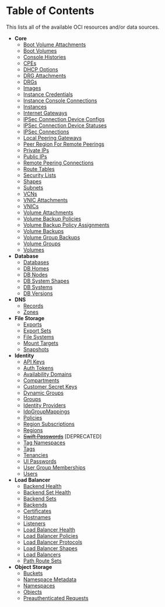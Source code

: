 # Table of Contents

This lists all of the available OCI resources and/or data sources.

* **Core**
    * [Boot Volume Attachments](https://github.com/oracle/terraform-provider-oci/tree/master/docs/core/boot_volume_attachments.md)
    * [Boot Volumes](https://github.com/oracle/terraform-provider-oci/tree/master/docs/core/boot_volumes.md)
    * [Console Histories](https://github.com/oracle/terraform-provider-oci/tree/master/docs/core/console_histories.md)
    * [CPEs](https://github.com/oracle/terraform-provider-oci/tree/master/docs/core/cpes.md)  
    * [DHCP Options](https://github.com/oracle/terraform-provider-oci/tree/master/docs/core/dhcp_options.md)
    * [DRG Attachments](https://github.com/oracle/terraform-provider-oci/tree/master/docs/core/drg_attachments.md)
    * [DRGs](https://github.com/oracle/terraform-provider-oci/tree/master/docs/core/drgs.md)
    * [Images](https://github.com/oracle/terraform-provider-oci/tree/master/docs/core/images.md)
    * [Instance Credentials](https://github.com/oracle/terraform-provider-oci/tree/master/docs/core/instance_credentials.md)
    * [Instance Console Connections](https://github.com/oracle/terraform-provider-oci/tree/master/docs/core/instance_console_connections.md)
    * [Instances](https://github.com/oracle/terraform-provider-oci/tree/master/docs/core/instances.md)
    * [Internet Gateways](https://github.com/oracle/terraform-provider-oci/tree/master/docs/core/internet_gateways.md)
    * [IPSec Connection Device Configs](https://github.com/oracle/terraform-provider-oci/tree/master/docs/core/ip_sec_connection_device_configs.md)
    * [IPSec Connection Device Statuses](https://github.com/oracle/terraform-provider-oci/tree/master/docs/core/ip_sec_connection_device_statuses.md)
    * [IPSec Connections](https://github.com/oracle/terraform-provider-oci/tree/master/docs/core/ip_sec_connections.md)
    * [Local Peering Gateways](https://github.com/oracle/terraform-provider-oci/tree/master/docs/core/local_peering_gateways.md)
    * [Peer Region For Remote Peerings](https://github.com/oracle/terraform-provider-oci/tree/master/docs/core/peer_region_for_remote_peerings.md)
    * [Private IPs](https://github.com/oracle/terraform-provider-oci/tree/master/docs/core/private_ips.md)
    * [Public IPs](https://github.com/oracle/terraform-provider-oci/tree/master/docs/core/public_ips.md)
    * [Remote Peering Connections](https://github.com/oracle/terraform-provider-oci/tree/master/docs/core/remote_peering_connections.md)
    * [Route Tables](https://github.com/oracle/terraform-provider-oci/tree/master/docs/core/route_tables.md)
    * [Security Lists](https://github.com/oracle/terraform-provider-oci/tree/master/docs/core/security_lists.md)
    * [Shapes](https://github.com/oracle/terraform-provider-oci/tree/master/docs/core/shapes.md)
    * [Subnets](https://github.com/oracle/terraform-provider-oci/tree/master/docs/core/subnets.md)
    * [VCNs](https://github.com/oracle/terraform-provider-oci/tree/master/docs/core/vcns.md)
    * [VNIC Attachments](https://github.com/oracle/terraform-provider-oci/tree/master/docs/core/vnic_attachments.md)
    * [VNICs](https://github.com/oracle/terraform-provider-oci/tree/master/docs/core/vnics.md)
    * [Volume Attachments](https://github.com/oracle/terraform-provider-oci/tree/master/docs/core/volume_attachments.md)
    * [Volume Backup Policies](https://github.com/oracle/terraform-provider-oci/tree/master/docs/core/volume_backup_policies.md)
    * [Volume Backup Policy Assignments](https://github.com/oracle/terraform-provider-oci/tree/master/docs/core/volume_backup_policy_assignments.md)
    * [Volume Backups](https://github.com/oracle/terraform-provider-oci/tree/master/docs/core/volume_backups.md)
    * [Volume Group Backups](https://github.com/oracle/terraform-provider-oci/tree/master/docs/core/volume_group_backups.md)
    * [Volume Groups](https://github.com/oracle/terraform-provider-oci/tree/master/docs/core/volume_groups.md)
    * [Volumes](https://github.com/oracle/terraform-provider-oci/tree/master/docs/core/volumes.md)
* **Database**
    * [Databases](https://github.com/oracle/terraform-provider-oci/tree/master/docs/database/databases.md)
    * [DB Homes](https://github.com/oracle/terraform-provider-oci/tree/master/docs/database/db_homes.md)
    * [DB Nodes](https://github.com/oracle/terraform-provider-oci/tree/master/docs/database/db_nodes.md)
    * [DB System Shapes](https://github.com/oracle/terraform-provider-oci/tree/master/docs/database/db_system_shapes.md)
    * [DB Systems](https://github.com/oracle/terraform-provider-oci/tree/master/docs/database/db_systems.md)
    * [DB Versions](https://github.com/oracle/terraform-provider-oci/tree/master/docs/database/db_versions.md)
* **DNS**
    * [Records](https://github.com/oracle/terraform-provider-oci/tree/master/docs/dns/records.md)
    * [Zones](https://github.com/oracle/terraform-provider-oci/tree/master/docs/dns/zones.md)
* **File Storage**
    * [Exports](https://github.com/oracle/terraform-provider-oci/blob/master/docs/file_storage/exports.md)
    * [Export Sets](https://github.com/oracle/terraform-provider-oci/blob/master/docs/file_storage/export_sets.md)
    * [File Systems](https://github.com/oracle/terraform-provider-oci/blob/master/docs/file_storage/file_systems.md)
    * [Mount Targets](https://github.com/oracle/terraform-provider-oci/blob/master/docs/file_storage/mount_targets.md)
    * [Snapshots](https://github.com/oracle/terraform-provider-oci/blob/master/docs/file_storage/snapshots.md)
* **Identity**
    * [API Keys](https://github.com/oracle/terraform-provider-oci/tree/master/docs/identity/api_keys.md)
    * [Auth Tokens](https://github.com/oracle/terraform-provider-oci/tree/master/docs/identity/auth_tokens.md)
    * [Availability Domains](https://github.com/oracle/terraform-provider-oci/tree/master/docs/identity/availability_domains.md)
    * [Compartments](https://github.com/oracle/terraform-provider-oci/tree/master/docs/identity/compartments.md)
    * [Customer Secret Keys](https://github.com/oracle/terraform-provider-oci/tree/master/docs/identity/customer_secret_keys.md)
    * [Dynamic Groups](https://github.com/oracle/terraform-provider-oci/tree/master/docs/identity/dynamic_groups.md)
    * [Groups](https://github.com/oracle/terraform-provider-oci/tree/master/docs/identity/groups.md)
    * [Identity Providers](https://github.com/oracle/terraform-provider-oci/tree/master/docs/identity/identity_providers.md)
    * [IdpGroupMappings](https://github.com/oracle/terraform-provider-oci/tree/master/docs/identity/idp_group_mappings.md)
    * [Policies](https://github.com/oracle/terraform-provider-oci/tree/master/docs/identity/policies.md)
    * [Region Subscriptions](https://github.com/oracle/terraform-provider-oci/tree/master/docs/identity/region_subscriptions.md)
    * [Regions](https://github.com/oracle/terraform-provider-oci/tree/master/docs/identity/regions.md)
    * ~~[Swift Passwords](https://github.com/oracle/terraform-provider-oci/tree/master/docs/identity/swift_passwords.md)~~ [DEPRECATED]
    * [Tag Namespaces](https://github.com/oracle/terraform-provider-oci/tree/master/docs/identity/tag_namespaces.md)
    * [Tags](https://github.com/oracle/terraform-provider-oci/tree/master/docs/identity/tags.md)
    * [Tenancies](https://github.com/oracle/terraform-provider-oci/tree/master/docs/identity/tenancies.md)
    * [UI Passwords](https://github.com/oracle/terraform-provider-oci/tree/master/docs/identity/ui_passwords.md)
    * [User Group Memberships](https://github.com/oracle/terraform-provider-oci/tree/master/docs/identity/user_group_memberships.md)
    * [Users](https://github.com/oracle/terraform-provider-oci/tree/master/docs/identity/users.md)
* **Load Balancer**
    * [Backend Health](https://github.com/oracle/terraform-provider-oci/tree/master/docs/load_balancer/backend_healths.md)
    * [Backend Set Health](https://github.com/oracle/terraform-provider-oci/tree/master/docs/load_balancer/backend_set_healths.md)
    * [Backend Sets](https://github.com/oracle/terraform-provider-oci/tree/master/docs/load_balancer/backend_sets.md)
    * [Backends](https://github.com/oracle/terraform-provider-oci/tree/master/docs/load_balancer/backends.md)
    * [Certificates](https://github.com/oracle/terraform-provider-oci/tree/master/docs/load_balancer/certificates.md)
    * [Hostnames](https://github.com/oracle/terraform-provider-oci/tree/master/docs/load_balancer/hostnames.md)
    * [Listeners](https://github.com/oracle/terraform-provider-oci/tree/master/docs/load_balancer/listeners.md)
    * [Load Balancer Health](https://github.com/oracle/terraform-provider-oci/tree/master/docs/load_balancer/load_balancer_healths.md)
    * [Load Balancer Policies](https://github.com/oracle/terraform-provider-oci/tree/master/docs/load_balancer/load_balancer_policies.md)
    * [Load Balancer Protocols](https://github.com/oracle/terraform-provider-oci/tree/master/docs/load_balancer/load_balancer_protocols.md)
    * [Load Balancer Shapes](https://github.com/oracle/terraform-provider-oci/tree/master/docs/load_balancer/load_balancer_shapes.md)
    * [Load Balancers](https://github.com/oracle/terraform-provider-oci/tree/master/docs/load_balancer/load_balancers.md)
    * [Path Route Sets](https://github.com/oracle/terraform-provider-oci/tree/master/docs/load_balancer/path_route_sets.md)
* **Object Storage**
    * [Buckets](https://github.com/oracle/terraform-provider-oci/tree/master/docs/object_storage/buckets.md)
    * [Namespace Metadata](https://github.com/oracle/terraform-provider-oci/tree/master/docs/object_storage/namespace_metadata.md)
    * [Namespaces](https://github.com/oracle/terraform-provider-oci/tree/master/docs/object_storage/namespaces.md)
    * [Objects](https://github.com/oracle/terraform-provider-oci/tree/master/docs/object_storage/objects.md)
    * [Preauthenticated Requests](https://github.com/oracle/terraform-provider-oci/tree/master/docs/object_storage/preauthenticated_requests.md)

